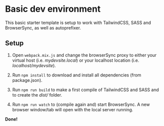 # Basic dev environment

This basic starter template is setup to work with TailwindCSS, SASS and BrowserSync, as well as autoprefixer.

## Setup

1. Open `webpack.mix.js` and change the browserSync proxy to either your virtual host (i.e. *mydevsite.local*) or your localhost location (i.e. *localhost/mydevsite*).

2. Run `npm install` to download and install all dependencies (from package.json).

3. Run `npm run build` to make a first compile of TailwindCSS and SASS and to create the *dist/* folder.

4. Run `npm run watch` to (compile again and) start BrowserSync. A new browser window/tab will open with the local server running.

**Done!**